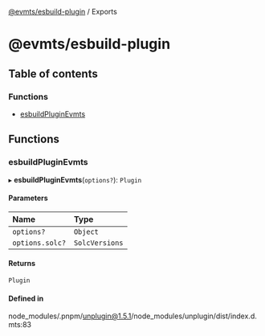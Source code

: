 [@evmts/esbuild-plugin](README.md) / Exports

# @evmts/esbuild-plugin

## Table of contents

### Functions

- [esbuildPluginEvmts](modules.md#esbuildpluginevmts)

## Functions

### esbuildPluginEvmts

▸ **esbuildPluginEvmts**(`options?`): `Plugin`

#### Parameters

| Name | Type |
| :------ | :------ |
| `options?` | `Object` |
| `options.solc?` | `SolcVersions` |

#### Returns

`Plugin`

#### Defined in

node_modules/.pnpm/unplugin@1.5.1/node_modules/unplugin/dist/index.d.mts:83
